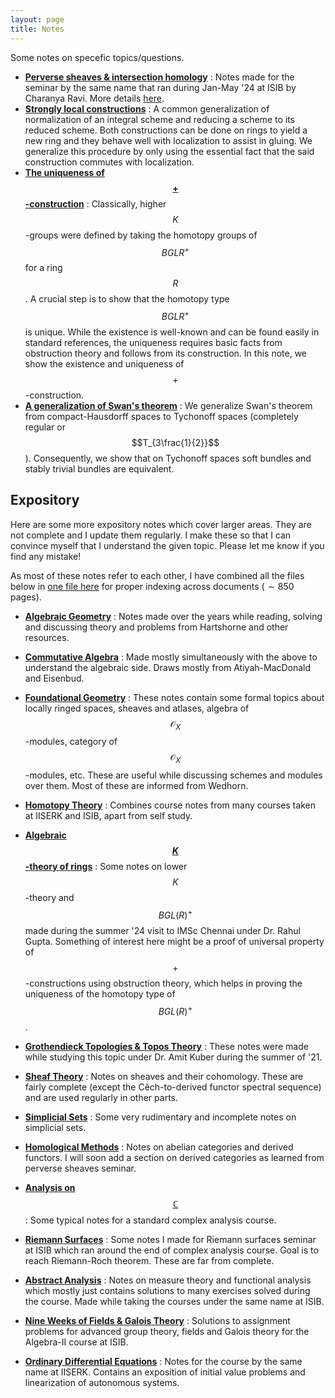 ```yaml
---
layout: page
title: Notes
---
```


Some notes on specefic topics/questions.

* **[Perverse sheaves & intersection homology](/assets//notes/Others/SingSpaces.pdf)** : Notes made for the seminar by the same name that ran during Jan-May '24 at ISIB by Charanya Ravi. More details [here](https://charanyaravi.github.io/Sem2-23-24/Sem2-23-24:IH:index.html).
* **[Strongly local constructions](/assets/notes/Others/SLConstr.pdf)** : A common generalization of normalization of an integral scheme and reducing a scheme to its reduced scheme. Both constructions can be done on rings to yield a new ring and they behave well with localization to assist in gluing. We generalize this procedure by only using the essential fact that the said construction commutes with localization.
* **[The uniqueness of $$+$$-construction](/assets/notes/Others/PlusConst.pdf)** : Classically, higher $$K$$-groups were defined by taking the homotopy groups of $$BGLR^+$$ for a ring $$R$$. A crucial step is to show that the homotopy type $$BGLR^+$$ is unique. While the existence is well-known and can be found easily in standard references, the uniqueness requires basic facts from obstruction theory and follows from its construction. In this note, we show the existence and uniqueness of $$+$$-construction.
* **[A generalization of Swan's theorem](/assets/notes/Others/SwanTych.pdf)** : We generalize Swan's theorem from compact-Hausdorff spaces to Tychonoff spaces (completely regular or $$T_{3\frac{1}{2}}$$). Consequently, we show that on Tychonoff spaces soft bundles and stably trivial bundles are equivalent.





## Expository
<!-- Here is my FoG and other notes. Here is [my FoG](/assets/notes/TheFoG.pdf). -->
Here are some more expository notes which cover larger areas. They are not complete and I update them regularly. I make these so that I can convince myself that I understand the given topic. Please let me know if you find any mistake!

As most of these notes refer to each other, I have combined all the files below in [one file here](/assets/notes/TheFoG.pdf) for proper indexing across documents ($\sim 850$ pages).

* **[Algebraic Geometry](/assets/notes/individualized/Algebraic%20Geometry/FAG.pdf)** : Notes made over the years while reading, solving and discussing theory and problems from Hartshorne and other resources.

* **[Commutative Algebra](/assets/notes/individualized/Commutative%20Algebra/CA.pdf)** : Made mostly simultaneously with the above to understand the algebraic side. Draws mostly from Atiyah-MacDonald and Eisenbud.

* **[Foundational Geometry](/assets/notes/individualized/Foundational%20Geometry/FG.pdf)** : 
These notes contain some formal topics about locally ringed spaces, sheaves and atlases, algebra of $$\mathscr{O}_X$$-modules, category of $$\mathscr{O}_X$$-modules, etc. These are useful while discussing schemes and modules over them. Most of these are informed from Wedhorn.

* **[Homotopy Theory](/assets/notes/individualized/Homotopy%20theory/FHT.pdf)** : Combines course notes from many courses taken at IISERK and ISIB, apart from self study.

* **[Algebraic $$K$$-theory of rings](/assets/notes/individualized/AKT/KTheory.pdf)** : Some notes on lower $$K$$-theory and $$BGL(R)^+$$ made during the summer '24 visit to IMSc Chennai under Dr. Rahul Gupta. Something of interest here might be a proof of universal property of $$+$$-constructions using obstruction theory, which helps in proving the uniqueness of the homotopy type of $$BGL(R)^+$$.

* **[Grothendieck Topologies & Topos Theory](/assets/notes/individualized/Topos/Sheaves%20&%20Toposes.pdf)** : 
These notes were made while studying this topic under Dr. Amit Kuber during the summer of '21.

* **[Sheaf Theory](/assets/notes/individualized/Sheaf/sheaf.pdf)** : Notes on sheaves and their cohomology. These are fairly complete (except the Cěch-to-derived functor spectral sequence) and are used regularly in other parts.

* **[Simplicial Sets](/assets/notes/individualized/Higher%20Cats/L8C.pdf)** : Some very rudimentary and incomplete notes on simplicial sets.

* **[Homological Methods](/assets/notes/individualized/HM/HM.pdf)** : Notes on abelian categories and derived functors. I will soon add a section on derived categories as learned from perverse sheaves seminar.

* **[Analysis on $$\mathbb{C}$$](/assets/notes/individualized/CA/CA.pdf)** : Some typical notes for a standard complex analysis course.

* **[Riemann Surfaces](/assets/notes/individualized/CA/RS.pdf)** : Some notes I made for Riemann surfaces seminar at ISIB which ran around the end of complex analysis course. Goal is to reach Riemann-Roch theorem. These are far from complete.

* **[Abstract Analysis](/assets/notes/individualized/AA/AA.pdf)** : Notes on measure theory and functional analysis which mostly just contains solutions to many exercises solved during the course. Made while taking the courses under the same name at ISIB.

* **[Nine Weeks of Fields & Galois Theory](/assets/notes/individualized/FGT/FGT.pdf)** : Solutions to assignment problems for advanced group theory, fields and Galois theory for the Algebra-II course at ISIB.

* **[Ordinary Differential Equations](/assets/notes/individualized/ODE/CODE.pdf)** : Notes for the course by the same name at IISERK. Contains an exposition of initial value problems and linearization of autonomous systems. 


